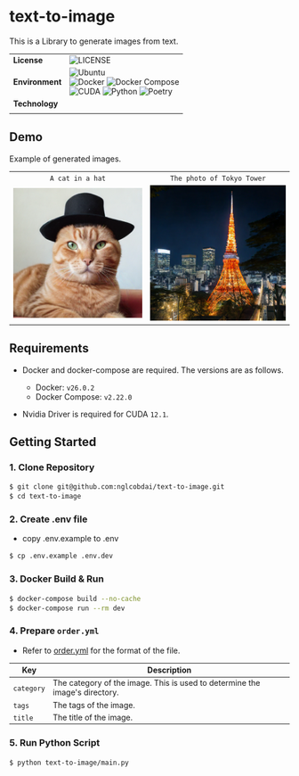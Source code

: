 # text-to-image

This is a Library to generate images from text.

|                 |                                                                                                                                                                                                                                                                                                                                                                                                                                                                                                                                                                      |
| --------------- | -------------------------------------------------------------------------------------------------------------------------------------------------------------------------------------------------------------------------------------------------------------------------------------------------------------------------------------------------------------------------------------------------------------------------------------------------------------------------------------------------------------------------------------------------------------------- |
| **License**     | ![LICENSE](https://img.shields.io/badge/license-MIT-blue.svg?style=flat)                                                                                                                                                                                                                                                                                                                                                                                                                                                                                             |
| **Environment** | ![Ubuntu](https://img.shields.io/badge/-Ubuntu_22.04_LTS-fad9c1.svg?logo=ubuntu&style=flat) <br> ![Docker](https://img.shields.io/badge/-Docker_v26.0.2-0055a4.svg?logo=docker&style=flat) ![Docker Compose](https://img.shields.io/badge/-Docker_Compose_v2.22.0-0055a4.svg?logo=docker&style=flat) <br>![CUDA](https://img.shields.io/badge/-CUDA_12.1-a4d17c.svg?logo=nvidia&style=flat) ![Python](https://img.shields.io/badge/-Python_3.10-F9DC3E.svg?logo=python&style=flat) ![Poetry](https://img.shields.io/badge/-Poetry-2c2d72.svg?logo=python&style=flat) |
| **Technology**  |                                                                                                                                                                                                                                                                                                                                                                                                                                                                                                                                                                      |
|                 |

## Demo

Example of generated images.

|                                          |                                          |
| :--------------------------------------: | :--------------------------------------: |
|             `A cat in a hat`             |        `The photo of Tokyo Tower`        |
| ![Generated Image](./sample/sample1.png) | ![Generated Image](./sample/sample2.png) |

## Requirements

- Docker and docker-compose are required. The versions are as follows.

  - Docker: `v26.0.2`
  - Docker Compose: `v2.22.0`

- Nvidia Driver is required for CUDA `12.1`.

## Getting Started

### 1. Clone Repository

```sh
$ git clone git@github.com:nglcobdai/text-to-image.git
$ cd text-to-image
```

### 2. Create .env file

- copy .env.example to .env

```sh
$ cp .env.example .env.dev
```

### 3. Docker Build & Run

```sh
$ docker-compose build --no-cache
$ docker-compose run --rm dev
```

### 4. Prepare `order.yml`

- Refer to [order.yml](./config/order.yml) for the format of the file.

| Key        | Description                                                                 |
| ---------- | --------------------------------------------------------------------------- |
| `category` | The category of the image. This is used to determine the image's directory. |
| `tags`     | The tags of the image.                                                      |
| `title`    | The title of the image.                                                     |

### 5. Run Python Script

```sh
$ python text-to-image/main.py
```

